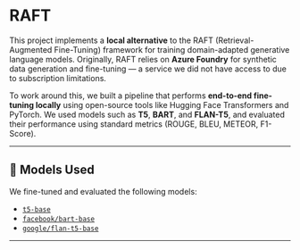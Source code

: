 # RAFT

This project implements a **local alternative** to the RAFT (Retrieval-Augmented Fine-Tuning) framework for training domain-adapted generative language models. Originally, RAFT relies on **Azure Foundry** for synthetic data generation and fine-tuning — a service we did not have access to due to subscription limitations.

To work around this, we built a pipeline that performs **end-to-end fine-tuning locally** using open-source tools like Hugging Face Transformers and PyTorch. We used models such as **T5**, **BART**, and **FLAN-T5**, and evaluated their performance using standard metrics (ROUGE, BLEU, METEOR, F1-Score).

---

## 🧪 Models Used

We fine-tuned and evaluated the following models:
- [`t5-base`](https://huggingface.co/t5-base)
- [`facebook/bart-base`](https://huggingface.co/facebook/bart-base)
- [`google/flan-t5-base`](https://huggingface.co/google/flan-t5-base)

---
